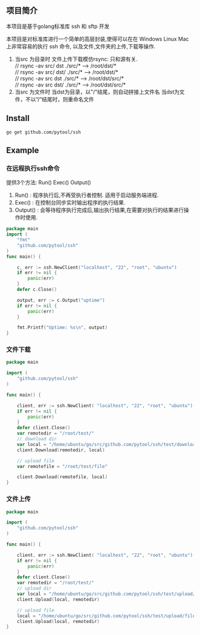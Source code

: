 
## 项目简介
本项目是基于golang标准库 ssh 和 sftp 开发

本项目是对标准库进行一个简单的高层封装,使得可以在在 Windows Linux Mac 上非常容易的执行 ssh 命令,
以及文件,文件夹的上传,下载等操作.
1. 当src 为目录时
文件上传下载模仿rsync: 只和源有关.  
// rsync -av src/ dst     ./src/* --> /root/dst/*  
// rsync -av src/ dst/    ./src/* --> /root/dst/*  
// rsync -av src  dst     ./src/* --> /root/dst/src/*  
// rsync -av src  dst/    ./src/* --> /root/dst/src/*  
2. 当src 为文件时
当dst为目录，以"/"结尾，则自动拼接上文件名
当dst为文件，不以“/”结尾时，则重命名文件
## Install
`go get github.com/pytool/ssh`
## Example

### 在远程执行ssh命令
提供3个方法: Run() Exec() Output() 
1. Run() : 程序执行后,不再受执行者控制. 适用于启动服务端进程.
2. Exec() : 在控制台同步实时输出程序的执行结果.
3. Output() : 会等待程序执行完成后,输出执行结果,在需要对执行的结果进行操作时使用.
```go
package main
import (
	"fmt"
	"github.com/pytool/ssh"
)
func main() {

	c, err := ssh.NewClient("localhost", "22", "root", "ubuntu")
	if err != nil {
		panic(err)
	}
	defer c.Close()

	output, err := c.Output("uptime")
	if err != nil {
		panic(err)
	}

	fmt.Printf("Uptime: %s\n", output)
}

```
### 文件下载
```go
package main

import (
	"github.com/pytool/ssh"
)

func main() {

	client, err := ssh.NewClient( "localhost", "22", "root", "ubuntu")
	if err != nil {
		panic(err)
	}
	defer client.Close()
	var remotedir = "/root/test/"
	// download dir
	var local = "/home/ubuntu/go/src/github.com/pytool/ssh/test/download/"
	client.Download(remotedir, local)

	// upload file
	var remotefile = "/root/test/file"

	client.Download(remotefile, local)
}

```

### 文件上传
```go
package main

import (
	"github.com/pytool/ssh"
)

func main() {

	client, err := ssh.NewClient( "localhost", "22", "root", "ubuntu")
	if err != nil {
		panic(err)
	}
	defer client.Close()
	var remotedir = "/root/test/"
	// upload dir
	var local = "/home/ubuntu/go/src/github.com/pytool/ssh/test/upload/"
	client.Upload(local, remotedir)

	// upload file
	local = "/home/ubuntu/go/src/github.com/pytool/ssh/test/upload/file"
	client.Upload(local, remotedir)
}

```


